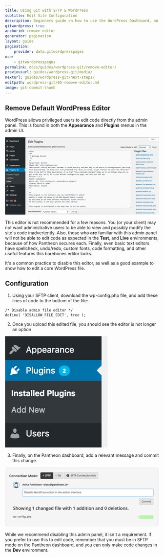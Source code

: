 ```yaml
---
title: Using Git with SFTP & WordPress
subtitle: Edit Site Configuration
description: Beginners guide on how to use the WordPress Dashboard, an SFTP client, and your text editor of choice to work quickly, safely and easily on Pantheon's Git-based platform.
gitwordpress: true
anchorid: remove-editor
generator: pagination
layout: guide
pagination:
    provider: data.gitwordpresspages
use:
    - gitwordpresspages
permalink: docs/guides/wordpress-git/remove-editor/
previousurl: guides/wordpress-git/media/
nexturl: guides/wordpress-git/next-steps/
editpath: wordpress-git/05-remove-editor.md
image: git-commit-thumb
---
```


## Remove Default WordPress Editor
WordPress allows privileged users to edit code directly from the admin panel. This is found in both the **Appearance** and **Plugins** menus in the admin UI.

 ![WordPress admin editor](/source/docs/assets/images/guides/git-wordpress/editor.png)

This editor is not recommended for a few reasons. You (or your client) may not want administrative users to be able to view and possibly modify the site's code inadvertently. Also, those who **are** familiar with this admin panel will not be able to edit code as expected in the **<span class="glyphicons glyphicons-equalizer"></span> Test**, and **<span class="glyphicons glyphicons-cardio"></span> Live** environments, because of how Pantheon secures each. Finally, even basic text editors have spellcheck, undo/redo, custom fonts, code formatting, and other useful features this barebones editor lacks.

It's a common practice to disable this editor, as well as a good example to show how to edit a core WordPress file. 

## Configuration
1. Using your SFTP client, download the wp-config.php file, and add these lines of code to the bottom of the file:

  ```
  /* Disable admin file editor */
  define( 'DISALLOW_FILE_EDIT', true );
  ```
2. Once you upload this edited file, you should see the editor is not longer an option
  
 ![WordPress admin editor](/source/docs/assets/images/guides/git-wordpress/disabled-editor.png)
  
3. Finally, on the Pantheon dashboard, add a relevant message and commit this change.
  
 ![Commit code to disable editor](/source/docs/assets/images/guides/git-wordpress/commit-editor-disable.png)

While we recommend disabling this admin panel, it isn't a requirement. If you prefer to use this to edit code, remember that you must be in SFTP mode on the Pantheon dashboard, and you can only make code changes in the **<span class="glyphicons glyphicons-wrench"></span> Dev** environment.
